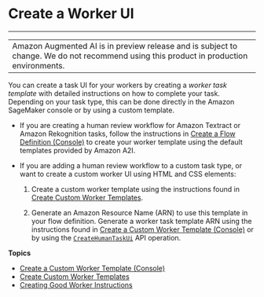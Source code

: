 # Create a Worker UI<a name="a2i-instructions-overview"></a>


****  

|  | 
| --- |
|  Amazon Augmented AI is in preview release and is subject to change\. We do not recommend using this product in production environments\. | 

You can create a task UI for your workers by creating a *worker task template* with detailed instructions on how to complete your task\. Depending on your task type, this can be done directly in the Amazon SageMaker console or by using a custom template\. 
+ If you are creating a human review workflow for Amazon Textract or Amazon Rekognition tasks, follow the instructions in [Create a Flow Definition \(Console\)](a2i-create-flow-definition.md#create-human-review-console) to create your worker template using the default templates provided by Amazon A2I\.
+ If you are adding a human review workflow to a custom task type, or want to create a custom worker UI using HTML and CSS elements:

  1. Create a custom worker template using the instructions found in [Create Custom Worker Templates](a2i-custom-templates.md)\. 

  1. Generate an Amazon Resource Name \(ARN\) to use this template in your flow definition\. Generate a worker task template ARN using the instructions found in [Create a Custom Worker Template \(Console\)](create-worker-template-console.md) or by using the [ `CreateHumanTaskUi`](https://docs.aws.amazon.com/sagemaker/latest/APIReference/API_CreateHumanTaskUi.html) API operation\. 

**Topics**
+ [Create a Custom Worker Template \(Console\)](create-worker-template-console.md)
+ [Create Custom Worker Templates](a2i-custom-templates.md)
+ [Creating Good Worker Instructions](a2i-creating-good-instructions-guide.md)